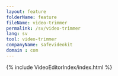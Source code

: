 ```yaml
---
layout: feature
folderName: feature
fileName: video-trimmer
permalink: /sv/video-trimmer
lang: sv
tool: video-trimmer
companyName: safevideokit
domain : com
---
```


{% include VideoEditorIndex/index.html %}

   